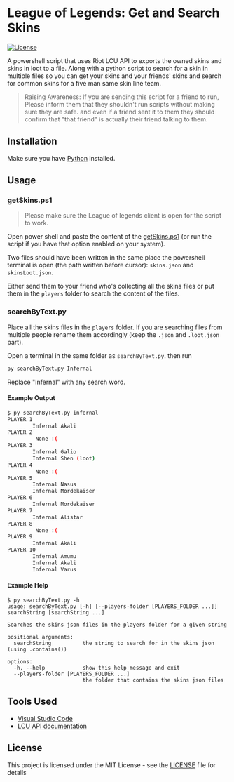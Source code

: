 # League of Legends: Get and Search Skins

[![License][license-image]][license-url]

A powershell script that uses Riot LCU API to exports the owned skins and skins in loot to a file. Along with a python script to search for a skin in multiple files so you can get your skins and your friends' skins and search for common skins for a five man same skin line team.

> Raising Awareness: If you are sending this script for a friend to run, Please inform them that they shouldn't run scripts without making sure they are safe. and even if a friend sent it to them they should confirm that "that friend" is actually their friend talking to them.

## Installation

Make sure you have [Python](https://www.python.org/) installed.

## Usage

### getSkins.ps1

> Please make sure the League of legends client is open for the script to work.

Open power shell and paste the content of the [getSkins.ps1](getSkins.ps1) (or run the script if you have that option enabled on your system).

Two files should have been written in the same place the powershell terminal is open (the path written before cursor): ``skins.json`` and ``skinsLoot.json``.

Either send them to your friend who's collecting all the skins files or put them in the ``players`` folder to search the content of the files.

### searchByText.py

Place all the skins files in the ``players`` folder. If you are searching files from multiple people rename them accordingly (keep the ``.json`` and ``.loot.json`` part).

Open a terminal in the same folder as ``searchByText.py``. then run

```bash
py searchByText.py Infernal
```

Replace "Infernal" with any search word.

#### Example Output

```bash
$ py searchByText.py infernal
PLAYER 1
        Infernal Akali
PLAYER 2
         None :(
PLAYER 3
        Infernal Galio
        Infernal Shen (loot)
PLAYER 4
         None :(
PLAYER 5
        Infernal Nasus
        Infernal Mordekaiser
PLAYER 6
        Infernal Mordekaiser
PLAYER 7
        Infernal Alistar
PLAYER 8
         None :(
PLAYER 9
        Infernal Akali
PLAYER 10
        Infernal Amumu
        Infernal Akali
        Infernal Varus
```

#### Example Help

```text
$ py searchByText.py -h
usage: searchByText.py [-h] [--players-folder [PLAYERS_FOLDER ...]] searchString [searchString ...]

Searches the skins json files in the players folder for a given string

positional arguments:
  searchString          the string to search for in the skins json (using .contains())

options:
  -h, --help            show this help message and exit
  --players-folder [PLAYERS_FOLDER ...]
                        the folder that contains the skins json files
```

## Tools Used

* [Visual Studio Code](https://code.visualstudio.com/)
* [LCU API documentation](http://www.mingweisamuel.com/lcu-schema/tool/#//)

## License

This project is licensed under the MIT License - see the [LICENSE](LICENSE) file for details

[license-image]: https://img.shields.io/badge/License-MIT-brightgreen.svg
[license-url]: https://opensource.org/licenses/MIT
